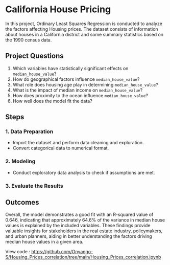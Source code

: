 # California House Pricing

In this project, Ordinary Least Squares Regression is conducted to analyze the factors affecting Housing prices. The dataset consists of information about houses in a California district and some summary statistics based on the 1990 census data.

## Project Questions

1. Which variables have statistically significant effects on `median_house_value`?
2. How do geographical factors influence `median_house_value`?
3. What role does housing age play in determining `median_house_value`?
4. What is the impact of median income on `median_house_value`?
5. How does proximity to the ocean influence `median_house_value`?
6. How well does the model fit the data?

## Steps

### 1. Data Preparation
- Import the dataset and perform data cleaning and exploration.
- Convert categorical data to numerical format.

### 2. Modeling
- Conduct exploratory data analysis to check if assumptions are met.

### 3. Evaluate the Results

## Outcomes

Overall, the model demonstrates a good fit with an R-squared value of 0.646, indicating that approximately 64.6% of the variance in median house values is explained by the included variables. These findings provide valuable insights for stakeholders in the real estate industry, policymakers, and urban planners, aiding in better understanding the factors driving median house values in a given area.

View code : https://github.com/Onyango-S/Housing_Prices_correlation/tree/main/Housing_Prices_correlation.ipynb
